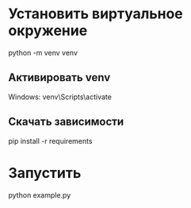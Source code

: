 # Установить виртуальное окружение
python -m venv venv
## Активировать venv
Windows: venv\Scripts\activate
## Скачать зависимости
pip install -r requirements
# Запустить
python example.py
